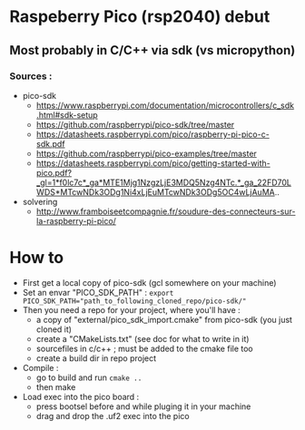 # Raspeberry Pico (rsp2040) debut

## Most probably in C/C++ via sdk (vs micropython)

### Sources : 
- pico-sdk
	- https://www.raspberrypi.com/documentation/microcontrollers/c_sdk.html#sdk-setup
	- https://github.com/raspberrypi/pico-sdk/tree/master
	- https://datasheets.raspberrypi.com/pico/raspberry-pi-pico-c-sdk.pdf
	- https://github.com/raspberrypi/pico-examples/tree/master
	- https://datasheets.raspberrypi.com/pico/getting-started-with-pico.pdf?_gl=1*f0lc7c*_ga*MTE1Mjg1NzgzLjE3MDQ5Nzg4NTc.*_ga_22FD70LWDS*MTcwNDk3ODg1Ni4xLjEuMTcwNDk3ODg5OC4wLjAuMA..
- solvering
	- http://www.framboiseetcompagnie.fr/soudure-des-connecteurs-sur-la-raspberry-pi-pico/

# How to
- First get a local copy of pico-sdk (gcl somewhere on your machine)
- Set an envar "PICO_SDK_PATH" : `export PICO_SDK_PATH="path_to_following_cloned_repo/pico-sdk/"`
- Then you need a repo for your project, where you'll have :
	- a copy of "external/pico_sdk_import.cmake" from pico-sdk (you just cloned it)
	- create a "CMakeLists.txt" (see doc for what to write in it)
	- sourcefiles in c/c++ ; must be added to the cmake file too
	- create a build dir in repo project
- Compile :
	- go to build and run `cmake ..`
	- then make
- Load exec into the pico board :
	- press bootsel before and while pluging it in your machine
	- drag and drop the .uf2 exec into the pico
